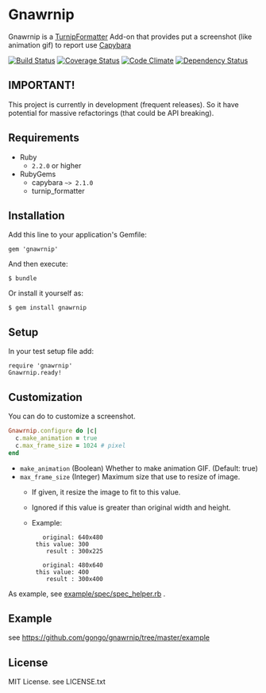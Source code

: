 # Gnawrnip

Gnawrnip is a [TurnipFormatter](https://github.com/gongo/turnip_formatter) Add-on that provides put a screenshot (like animation gif) to report use [Capybara](https://github.com/jnicklas/capybara)

[![Build Status](https://travis-ci.org/gongo/gnawrnip.png?branch=master)](https://travis-ci.org/gongo/gnawrnip)
[![Coverage Status](https://coveralls.io/repos/gongo/gnawrnip/badge.png?branch=master)](https://coveralls.io/r/gongo/gnawrnip)
[![Code Climate](https://codeclimate.com/github/gongo/gnawrnip.png)](https://codeclimate.com/github/gongo/gnawrnip)
[![Dependency Status](https://gemnasium.com/gongo/gnawrnip.png)](https://gemnasium.com/gongo/gnawrnip)

## IMPORTANT!

This project is currently in development (frequent releases).
So it have potential for massive refactorings (that could be API breaking).


## Requirements

* Ruby
    * `2.2.0` or higher
* RubyGems
    * capybara `~> 2.1.0`
    * turnip_formatter

## Installation

Add this line to your application's Gemfile:

    gem 'gnawrnip'

And then execute:

    $ bundle

Or install it yourself as:

    $ gem install gnawrnip

## Setup

In your test setup file add:

    require 'gnawrnip'
    Gnawrnip.ready!

## Customization

You can do to customize a screenshot.

```ruby
Gnawrnip.configure do |c|
  c.make_animation = true
  c.max_frame_size = 1024 # pixel
end
```

* `make_animation` (Boolean) Whether to make animation GIF. (Default: true)
* `max_frame_size` (Integer) Maximum size that use to resize of image.
    * If given, it resize the image to fit to this value.
    * Ignored if this value is greater than original width and height.
    * Example:

      ```
         original: 640x480
       this value: 300
          result : 300x225

         original: 480x640
       this value: 400
          result : 300x400
      ```

As example, see [example/spec/spec_helper.rb](https://github.com/gongo/gnawrnip/tree/master/example/spec/spec_helper.rb) .

## Example

see https://github.com/gongo/gnawrnip/tree/master/example

## License

MIT License. see LICENSE.txt
